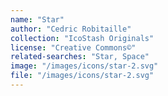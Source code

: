```yaml
---
name: "Star"
author: "Cedric Robitaille"
collection: "IcoStash Originals"
license: "Creative Commons©"
related-searches: "Star, Space"
image: "/images/icons/star-2.svg"
file: "/images/icons/star-2.svg"
---
```

